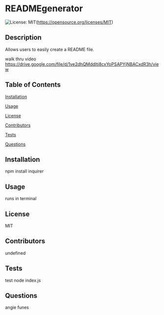 # READMEgenerator
![License: MIT](https://img.shields.io/badge/License-MIT-yellow.svg)(https://opensource.org/licenses/MIT)

## Description
Allows users to easily create a README file.

walk thru video
https://drive.google.com/file/d/1ve2dhQMddItj8cxYoPSAPYjNBACxdR3h/view

## Table of Contents 
[Installation](#installation)

[Usage](#usage)

[License](#license)

[Contributors](#contributors)

[Tests](#tests)

[Questions](#questions)

## Installation
npm install inquirer 

## Usage
runs in terminal 

## License
MIT

## Contributors
undefined

## Tests
test node index.js

## Questions
angie funes
